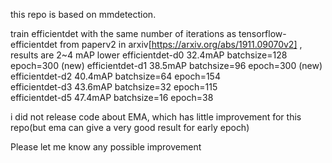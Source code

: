 this repo is based on mmdetection.

train efficientdet with the same number of iterations as tensorflow-efficientdet from paperv2 in arxiv[https://arxiv.org/abs/1911.09070v2] , results are 2~4 mAP lower 
efficientdet-d0  32.4mAP batchsize=128 epoch=300 (new)
efficientdet-d1  38.5mAP batchsize=96 epoch=300 (new)
efficientdet-d2  40.4mAP batchsize=64 epoch=154  
efficientdet-d3  43.6mAP batchsize=32 epoch=115  
efficientdet-d5  47.4mAP batchsize=16 epoch=38  


i did not release code about EMA, which has little improvement for this repo(but ema can give a very good result for early epoch)

Please let me know any possible improvement

